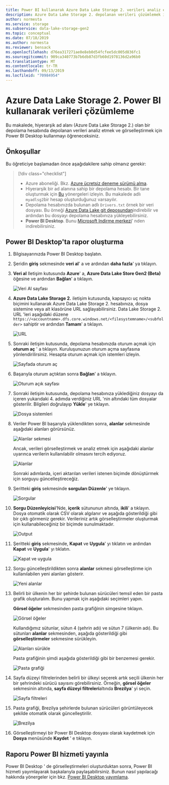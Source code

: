 ```yaml
---
title: Power BI kullanarak Azure Data Lake Storage 2. verileri analiz etme | Microsoft Docs
description: Azure Data Lake Storage 2. depolanan verileri çözümlemek için Power BI kullanın
author: normesta
ms.service: storage
ms.subservice: data-lake-storage-gen2
ms.topic: conceptual
ms.date: 07/18/2019
ms.author: normesta
ms.reviewer: bensack
ms.openlocfilehash: d76ea317271ae0e8eb0d54fcfee5dc005d836fc1
ms.sourcegitcommit: 909ca340773b7b6db87d3fb60d1978136d2a96b0
ms.translationtype: MT
ms.contentlocale: tr-TR
ms.lasthandoff: 09/13/2019
ms.locfileid: "70984954"
---
```

# <a name="analyze-data-in-azure-data-lake-storage-gen2-by-using-power-bi"></a>Azure Data Lake Storage 2. Power BI kullanarak verileri çözümleme

Bu makalede, hiyerarşik ad alanı (Azure Data Lake Storage 2.) olan bir depolama hesabında depolanan verileri analiz etmek ve görselleştirmek için Power BI Desktop kullanmayı öğreneceksiniz.

## <a name="prerequisites"></a>Önkoşullar

Bu öğreticiye başlamadan önce aşağıdakilere sahip olmanız gerekir:

> [!div class="checklist"]
> * Azure aboneliği. Bkz. [Azure ücretsiz deneme sürümü alma](https://azure.microsoft.com/pricing/free-trial/).
> * Hiyerarşik bir ad alanına sahip bir depolama hesabı. Bir tane oluşturmak için [Bu](data-lake-storage-quickstart-create-account.md) yönergeleri izleyin.
> Bu makalede adlı `myadlsg2`bir hesap oluşturduğunuz varsayılır.
> * Depolama hesabınızda bulunan adlı `Drivers.txt` örnek bir veri dosyası.
> Bu örneği [Azure Data Lake git deposundan](https://github.com/Azure/usql/tree/master/Examples/Samples/Data/AmbulanceData/Drivers.txt)indirebilir ve ardından bu dosyayı depolama hesabınıza yükleyebilirsiniz.
> * **Power BI Desktop**. Bunu [Microsoft Indirme merkezi](https://www.microsoft.com/download/details.aspx?id=45331)' nden indirebilirsiniz. 

## <a name="create-a-report-in-power-bi-desktop"></a>Power BI Desktop'ta rapor oluşturma

1. Bilgisayarınızda Power BI Desktop başlatın.
2. Şeridin **giriş** sekmesinde **veri al**' a ve ardından **daha fazla**' ya tıklayın.
3. **Veri al** Iletişim kutusunda **Azure**' a, **Azure Data Lake Store Gen2 (Beta)** öğesine ve ardından **Bağlan**' a tıklayın.

    ![Veri Al sayfası](media/data-lake-storage-use-power-bi/get-data-page.png)

4. **Azure Data Lake Storage 2.** iletişim kutusunda, kapsayıcı uç nokta biçimini kullanarak Azure Data Lake Storage 2. hesabınıza, dosya sistemine veya alt klasörüne URL sağlayabilirsiniz. Data Lake Storage 2. URL 'leri aşağıdaki düzene `https://<accountname>.dfs.core.windows.net/<filesystemname>/<subfolder>` sahiptir ve ardından **Tamam**' a tıklayın.

    ![URL](media/data-lake-storage-use-power-bi/adls-url.png)

5. Sonraki iletişim kutusunda, depolama hesabınızda oturum açmak için **oturum aç** ' a tıklayın. Kuruluşunuzun oturum açma sayfasına yönlendirilirsiniz. Hesapta oturum açmak için istemleri izleyin.

    ![Sayfada oturum aç](media/data-lake-storage-use-power-bi/sign-in.png)

6. Başarıyla oturum açtıktan sonra **Bağlan**' a tıklayın.

    ![Oturum açık sayfası](media/data-lake-storage-use-power-bi/signed-in.png)

7. Sonraki iletişim kutusunda, depolama hesabınıza yüklediğiniz dosyayı da içeren yukarıdaki 4. adımda verdiğiniz URL 'nin altındaki tüm dosyalar gösterilir. Bilgileri doğrulayıp **Yükle**' ye tıklayın.

    ![Dosya sistemleri](media/data-lake-storage-use-power-bi/file-systems.png)

8. Veriler Power BI başarıyla yüklendikten sonra, **alanlar** sekmesinde aşağıdaki alanları görürsünüz.

    ![Alanlar sekmesi](media/data-lake-storage-use-power-bi/fields.png)

    Ancak, verileri görselleştirmek ve analiz etmek için aşağıdaki alanlar uyarınca verilerin kullanılabilir olmasını tercih ediyoruz.

    ![Alanlar](media/data-lake-storage-use-power-bi/preferred-fields.png)

    Sonraki adımlarda, içeri aktarılan verileri istenen biçimde dönüştürmek için sorguyu güncelleştireceğiz.

9. Şeritteki **giriş** sekmesinde **sorguları Düzenle**' ye tıklayın.

    ![Sorgular](media/data-lake-storage-use-power-bi/queries.png)

10. **Sorgu Düzenleyicisi**'Nde, **içerik** sütununun altında, **ikili**' a tıklayın. Dosya otomatik olarak CSV olarak algılanır ve aşağıda gösterildiği gibi bir çıktı görmeniz gerekir. Verileriniz artık görselleştirmeler oluşturmak için kullanabileceğiniz bir biçimde sunulmaktadır.

    ![Output](media/data-lake-storage-use-power-bi/binary.png)

11. Şeritteki **giriş** sekmesinde, **Kapat** ve **Uygula**' yı tıklatın ve ardından **Kapat** ve **Uygula**' yı tıklatın.

    ![Kapat ve uygula](media/data-lake-storage-use-power-bi/close-apply.png)

12. Sorgu güncelleştirildikten sonra **alanlar** sekmesi görselleştirme için kullanılabilen yeni alanları gösterir.

    ![Yeni alanlar](media/data-lake-storage-use-power-bi/new-fields.png)

13. Belirli bir ülkenin her bir şehirde bulunan sürücüleri temsil eden bir pasta grafik oluşturalım. Bunu yapmak için aşağıdaki seçimleri yapın.

    **Görsel öğeler** sekmesinden pasta grafiğinin simgesine tıklayın.

    ![Görsel öğeler](media/data-lake-storage-use-power-bi/visualizations.png)

    Kullandığımız sütunlar, sütun 4 (şehrin adı) ve sütun 7 (ülkenin adı). Bu sütunları **alanlar** sekmesinden, aşağıda gösterildiği gibi **görselleştirmeler** sekmesine sürükleyin.

    ![Alanları sürükle](media/data-lake-storage-use-power-bi/visualizations-drag-fields.png)

    Pasta grafiğinin şimdi aşağıda gösterildiği gibi bir benzemesi gerekir.

    ![Pasta grafiği](media/data-lake-storage-use-power-bi/pie-chart.png)

14. Sayfa düzeyi filtrelerinden belirli bir ülkeyi seçerek artık seçili ülkenin her bir şehrindeki sürücü sayısını görebilirsiniz. Örneğin, **görsel öğeler** sekmesinin altında, **sayfa düzeyi filtreleri**altında **Brezilya**' yi seçin.

    ![Sayfa filtreleri](media/data-lake-storage-use-power-bi/page-filters.png)

15. Pasta grafiği, Brezilya şehirlerde bulunan sürücüleri görüntüleyecek şekilde otomatik olarak güncelleştirilir.

    ![Brezilya](media/data-lake-storage-use-power-bi/pie-chart-updated.png)

16. Görselleştirmeyi bir Power BI Desktop dosyası olarak kaydetmek için **Dosya** menüsünde **Kaydet** ' e tıklayın.

## <a name="publish-report-to-power-bi-service"></a>Raporu Power BI hizmeti yayınla

Power BI Desktop ' de görselleştirmeleri oluşturduktan sonra, Power BI hizmeti yayımlayarak başkalarıyla paylaşabilirsiniz. Bunun nasıl yapılacağı hakkında yönergeler için bkz. [Power BI Desktop yayımlama](https://powerbi.microsoft.com/documentation/powerbi-desktop-upload-desktop-files/).
